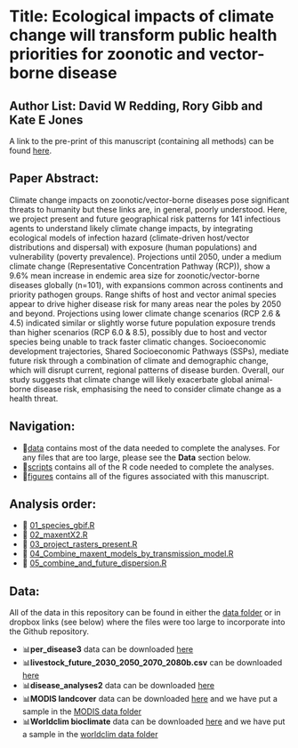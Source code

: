 # Title: Ecological impacts of climate change will transform public health priorities for zoonotic and vector-borne disease

## Author List: David W Redding, Rory Gibb and Kate E Jones

A link to the pre-print of this manuscript (containing all methods) can be found [here](https://www.medrxiv.org/content/10.1101/2024.02.09.24302575v1).

## Paper Abstract: 
Climate change impacts on zoonotic/vector-borne diseases pose significant threats to humanity but these links are, in general, poorly understood. Here, we project present and future geographical risk patterns for 141 infectious agents to understand likely climate change impacts, by integrating ecological models of infection hazard (climate-driven host/vector distributions and dispersal) with exposure (human populations) and vulnerability (poverty prevalence). Projections until 2050, under a medium climate change (Representative Concentration Pathway (RCP)), show a 9.6% mean increase in endemic area size for zoonotic/vector-borne diseases globally (n=101), with expansions common across continents and priority pathogen groups. Range shifts of host and vector animal species appear to drive higher disease risk for many areas near the poles by 2050 and beyond. Projections using lower climate change scenarios (RCP 2.6 & 4.5) indicated similar or slightly worse future population exposure trends than higher scenarios (RCP 6.0 & 8.5), possibly due to host and vector species being unable to track faster climatic changes. Socioeconomic development trajectories, Shared Socioeconomic Pathways (SSPs), mediate future risk through a combination of climate and demographic change, which will disrupt current, regional patterns of disease burden. Overall, our study suggests that climate change will likely exacerbate global animal-borne disease risk, emphasising the need to consider climate change as a health threat.


## Navigation:

* 📁[data](https://github.com/BioDivHealth/new_global_maxent/tree/main/data) contains most of the data needed to complete the analyses. For any files that are too large, please see the **Data** section below.
* 📁[scripts](https://github.com/BioDivHealth/new_global_maxent/tree/main/scripts) contains all of the R code needed to complete the analyses.
* 📁[figures](https://github.com/BioDivHealth/new_global_maxent/tree/main/figures) contains all of the figures associated with this manuscript.

  
## Analysis order:
- 📝 [01_species_gbif.R](https://github.com/BioDivHealth/new_global_maxent/blob/main/scripts/01_species_gbif_25.R)
- 📝 [02_maxentX2.R](https://github.com/BioDivHealth/new_global_maxent/blob/main/scripts/02_maxent_modelling.R)
- 📝 [03_project_rasters_present.R](https://github.com/BioDivHealth/new_global_maxent/blob/main/scripts/03_project_rasters_present.R)
- 📝 [04_Combine_maxent_models_by_transmission_model.R](https://github.com/BioDivHealth/new_global_maxent/blob/main/scripts/04__Combine_maxent_models_by_transmission_model.R)
- 📝 [05_combine_and_future_dispersion.R](https://github.com/BioDivHealth/new_global_maxent/blob/main/scripts/05_combine_and_future_dispersion.R)


## Data: 

All of the data in this repository can be found in either the [data folder](https://github.com/BioDivHealth/new_global_maxent/tree/main/data) or in dropbox links (see below) where the files were too large to incorporate into the Github repository. 

* 📊**per_disease3** data can be downloaded [here](https://www.dropbox.com/scl/fo/gen8spncb15csjfz7thyj/ACuRzeswgWdM2DFIH8H8F7c?rlkey=wxnm9f13pv8yxavw018ubhum4&dl=0)
* 📊**livestock_future_2030_2050_2070_2080b.csv** can be downloaded [here](https://www.dropbox.com/scl/fi/7gvr5n5t4fvn99mho02bf/livestock_future_2030_2050_2070_2080b.csv?rlkey=5n6hix1ouu84mbkiruaoolprz&dl=0)
* 📊**disease_analyses2** data can be downloaded [here](https://www.dropbox.com/scl/fo/3ogm3f5bde2hjqs9oqjzk/ABD7HCw0V1fCx9IrQGNDoTk?rlkey=wsduuu4jj25m75vidh49y7tf0&dl=0)
* 📊**MODIS landcover** data can be downloaded [here](https://lpdaac.usgs.gov/products/mcd12q1v006/) and we have put a sample in the [MODIS data folder](https://github.com/BioDivHealth/new_global_maxent/tree/main/data/MODIS)
* 📊**Worldclim bioclimate** data can be downloaded [here](https://www.worldclim.org/data/bioclim.html) and we have put a sample in the [worldclim data folder](https://github.com/BioDivHealth/new_global_maxent/tree/main/data/worldclim)
